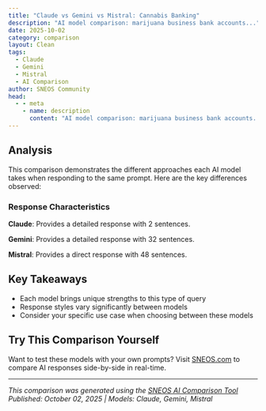 ```yaml
---
title: "Claude vs Gemini vs Mistral: Cannabis Banking"
description: "AI model comparison: marijuana business bank accounts..."
date: 2025-10-02
category: comparison
layout: Clean
tags:
  - Claude
  - Gemini
  - Mistral
  - AI Comparison
author: SNEOS Community
head:
  - - meta
    - name: description
      content: "AI model comparison: marijuana business bank accounts..."
---
```


<ChatComparison
  title="Claude vs Gemini vs Mistral: Cannabis Banking"
  prompt="marijuana business bank accounts"
  :responses='{
    "Claude": "Banks and marijuana businesses face unique challenges due to federal regulations. Here\u0027s what you should know:\n\n## Current Banking Landscape\n\n**Limited Options:**\n- Most major banks avoid marijuana businesses due to federal compliance concerns\n- Some state-chartered banks and credit unions do serve cannabis companies\n- Specialty financial institutions are emerging in legal states\n\n## Key Challenges\n\n**Regulatory Issues:**\n- Marijuana remains federally illegal, creating compliance risks for banks\n- Banks must file Suspicious Activity Reports (SARs) for cannabis transactions\n- Extensive due diligence and monitoring requirements\n\n**Practical Difficulties:**\n- Higher fees and minimum balance requirements\n- Limited services (often basic checking only)\n- Potential account closures with little notice\n\n## Solutions for Cannabis Businesses\n\n**Banking Options:**\n- Research local/regional banks in cannabis-legal states\n- Consider credit unions with cannabis programs\n- Look into cannabis-focused financial services\n- Maintain relationships with compliant CPAs and attorneys\n\n**Best Practices:**\n- Ensure full compliance with state regulations\n- Maintain detailed financial records\n- Be transparent about business operations\n- Consider backup banking relationships\n\n## Resources\n\n- Check with your state\u0027s cannabis regulatory agency\n- Consult cannabis business attorneys\n- Join industry associations for referrals\n- Work with experienced cannabis accountants\n\nWould you like information about any specific aspect of cannabis banking?",
    "Gemini": "The availability of banking services for marijuana businesses in the United States is a complex and evolving issue. Here\u0027s a breakdown:\n\n**The Core Problem: Federal vs. State Law**\n\n*   **Federal Illegality:** Marijuana remains illegal at the federal level under the Controlled Substances Act. This creates a significant risk for banks, as they are federally regulated and could face penalties for serving businesses involved in illegal activities.\n*   **State Legalization:** Many states have legalized marijuana for medical and/or recreational use. This creates a conflict, as businesses operating legally under state law still face challenges accessing banking services due to federal law.\n\n**Challenges Marijuana Businesses Face:**\n\n*   **Difficulty Opening Accounts:** Many major banks outright refuse to work with marijuana businesses due to the federal illegality.\n*   **Limited Services:** Even if a bank is willing to work with a marijuana business, they may offer limited services, such as basic checking and savings accounts, but not loans, lines of credit, or investment services.\n*   **High Fees:** Banks that do serve marijuana businesses often charge higher fees to compensate for the increased regulatory scrutiny and compliance costs.\n*   **Increased Scrutiny:** Transactions are subject to more intense scrutiny from regulators to ensure compliance with anti-money laundering (AML) laws.\n*   **Cash-Heavy Operations:** The lack of access to banking forces many marijuana businesses to operate primarily in cash, making them vulnerable to theft, robbery, and difficulties managing finances.\n\n**Key Laws and Regulations:**\n\n*   **The Controlled Substances Act (CSA):** This federal law classifies marijuana as a Schedule I drug, making it illegal.\n*   **The Bank Secrecy Act (BSA):** This requires banks to report suspicious activity and comply with AML regulations.\n*   **The FinCEN Guidance (2014):** The Financial Crimes Enforcement Network (FinCEN) issued guidance to banks on how to provide services to marijuana businesses while complying with the BSA. This guidance outlines specific due diligence requirements and reporting obligations.\n\n**The FinCEN Guidance encourages banks to conduct extensive due diligence, including:**\n\n*   Verifying that the business is licensed and compliant with state laws.\n*   Reviewing the business\u0027s operations and financial records.\n*   Monitoring transactions for suspicious activity.\n*   Filing Suspicious Activity Reports (SARs) with FinCEN when necessary.\n\n**Possible Solutions and Future Trends:**\n\n*   **SAFE Banking Act:** This proposed federal legislation aims to protect banks that serve marijuana businesses from federal penalties. It would create a \u0022safe harbor\u0022 for banks, allowing them to provide services without fear of prosecution. It has passed the House multiple times but has stalled in the Senate.\n*   **State-Chartered Banks and Credit Unions:** Some states have established state-chartered banks and credit unions that are specifically designed to serve the marijuana industry. These institutions are subject to state regulations but still must comply with federal laws.\n*   **Cryptocurrencies:** Some marijuana businesses are exploring the use of cryptocurrencies as an alternative payment method, but this raises concerns about volatility, security, and regulatory compliance.\n*   **Continued Legalization Efforts:** As more states legalize marijuana, the pressure on the federal government to address the banking issue will likely increase.\n*   **Increased Acceptance by Mainstream Banks:** Some larger banks may eventually enter the marijuana banking market if federal laws change or if the regulatory environment becomes more certain.\n\n**Finding Banks:**\n\n*   It is difficult to find a comprehensive list of banks that work with marijuana businesses, as many institutions prefer not to publicize their involvement due to the regulatory risks.\n*   Industry trade groups, such as the National Cannabis Industry Association (NCIA), may be able to provide information or referrals.\n*   Consulting with attorneys and financial advisors who specialize in the cannabis industry is also recommended.\n\n**Disclaimer:** *I am an AI chatbot and cannot provide financial or legal advice. Consult with qualified professionals for guidance on specific situations.*\n",
    "Mistral": "Opening a bank account for a marijuana business can be challenging due to the legal complexities and federal regulations surrounding the cannabis industry. Here are some key points to consider:\n\n### Legal Considerations\n1. **Federal Law**: Marijuana is still classified as a Schedule I drug under the Controlled Substances Act, making it illegal at the federal level. This creates significant challenges for banks, which are federally regulated.\n2. **State Law**: Many states have legalized marijuana for medical and/or recreational use. Ensure your business complies with all state and local regulations.\n\n### Banking Options\n1. **Credit Unions and Local Banks**: Some credit unions and local banks are more willing to work with cannabis businesses. They may offer specialized services tailored to the industry.\n2. **Cannabis-Friendly Banks**: A few banks have emerged that specifically cater to the cannabis industry. These banks understand the unique challenges and regulatory requirements.\n3. **Fintech Solutions**: Some financial technology companies offer banking and payment solutions for cannabis businesses. These can include digital wallets, payment processing, and compliance tools.\n\n### Steps to Open a Bank Account\n1. **Research**: Identify banks or credit unions that are known to work with cannabis businesses. Look for institutions that have experience in the industry and understand the regulatory landscape.\n2. **Compliance**: Ensure your business is fully compliant with state and local regulations. This includes obtaining all necessary licenses and permits.\n3. **Documentation**: Prepare all necessary documentation, including business licenses, financial statements, and compliance reports. Be ready to provide detailed information about your business operations.\n4. **Meet with Bank Representatives**: Schedule a meeting with a bank representative to discuss your business needs and compliance measures. Be transparent about your operations and regulatory compliance.\n5. **Due Diligence**: Banks will conduct extensive due diligence to ensure your business is legitimate and compliant. Be prepared for a thorough review process.\n\n### Compliance and Reporting\n1. **Suspicious Activity Reports (SARs)**: Banks are required to file SARs for transactions involving marijuana businesses. This is a regulatory requirement to ensure compliance with federal laws.\n2. **FinCEN Guidance**: The Financial Crimes Enforcement Network (FinCEN) has issued guidance for banks working with marijuana businesses. Ensure your bank is familiar with these guidelines.\n3. **Regular Audits**: Be prepared for regular audits and compliance checks. Maintain detailed records of all transactions and operations.\n\n### Alternatives to Traditional Banking\n1. **Cash Management**: Many cannabis businesses operate primarily in cash due to banking restrictions. Implement robust cash management practices to ensure security and compliance.\n2. **Cryptocurrency**: Some businesses use cryptocurrencies as an alternative to traditional banking. However, this comes with its own set of risks and regulatory challenges.\n\n### Conclusion\nOpening a bank account for a marijuana business requires careful planning and compliance with both state and federal regulations. Researching cannabis-friendly banks, preparing thorough documentation, and maintaining strict compliance are essential steps to successfully navigate the banking landscape for cannabis businesses."
  }'
  published-date="08:41"
/>

## Analysis

This comparison demonstrates the different approaches each AI model takes when responding to the same prompt. Here are the key differences observed:

### Response Characteristics

**Claude**: Provides a detailed response with 2 sentences. 

**Gemini**: Provides a detailed response with 32 sentences. 

**Mistral**: Provides a direct response with 48 sentences. 

## Key Takeaways

- Each model brings unique strengths to this type of query
- Response styles vary significantly between models
- Consider your specific use case when choosing between these models

## Try This Comparison Yourself

Want to test these models with your own prompts? Visit [SNEOS.com](https://sneos.com) to compare AI responses side-by-side in real-time.

---

*This comparison was generated using the [SNEOS AI Comparison Tool](https://sneos.com)*
*Published: October 02, 2025 | Models: Claude, Gemini, Mistral*
